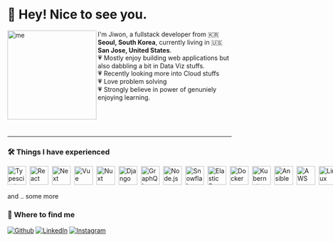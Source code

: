 
<h1> 👋 Hey! Nice to see you.</h1>

<div>
<img align="left" alt="me" src="https://github.com/wjdwl002/wjdwl002/assets/72961728/0c1164fd-bd0a-4165-b527-73a74cd03572" width="200"/>

<p>I'm Jiwon, a fullstack developer from 🇰🇷 <b>Seoul, South Korea</b>, currently living in 🇺🇸 <b>San Jose, United States</b>. 
  <br/> 💗 Mostly enjoy building web applications but also dabbling a bit in Data Viz stuffs. 
  <br/> 💗 Recently looking more into Cloud stuffs
  <br/> 💗 Love problem solving
  <br/> 💗 Strongly believe in power of genuniely enjoying learning. 
</p>
</div>

<br/>
<br/>
<br/>

<hr/>

### 🛠️ Things I have experienced
<div style="display: flex; gap: 5px">
  <a href="https://www.typescriptlang.org/" target="_blank"><img align="left" alt="Typescirpt" height ="42px" src="https://upload.wikimedia.org/wikipedia/commons/thumb/4/4c/Typescript_logo_2020.svg/2048px-Typescript_logo_2020.svg.png"></a>
  <a href="https://react.dev/" target="_blank"> <img align="left" src="https://upload.wikimedia.org/wikipedia/commons/thumb/a/a7/React-icon.svg/2300px-React-icon.svg.png" alt="React" height="42px"/> </a> 
  <a href="https://nextjs.org/" target="_blank"> <img align="left" src="https://www.datocms-assets.com/98835/1684410508-image-7.png" alt="Next" height="42px"/> </a> 
  <a href="https://vuejs.org/" target="_blank"> <img align="left" src="https://upload.wikimedia.org/wikipedia/commons/thumb/9/95/Vue.js_Logo_2.svg/640px-Vue.js_Logo_2.svg.png" alt="Vue" height="42px"/> </a> 
  <a href="https://nuxt.com/" target="_blank"> <img align="left" src="https://seeklogo.com/images/N/nuxt-logo-5EF50E1ABD-seeklogo.com.png" alt="Nuxt" height="42px"/> </a> 
  <a href="https://www.djangoproject.com/" target="_blank"> <img align="left" src="https://static-00.iconduck.com/assets.00/django-icon-1606x2048-lwmw1z73.png" alt="Django" height="42px"/> </a> 
  <a href="https://graphql.org/" target="_blank"> <img align="left" src="https://upload.wikimedia.org/wikipedia/commons/thumb/1/17/GraphQL_Logo.svg/1200px-GraphQL_Logo.svg.png" alt="GraphQL" height="42px"/> </a> 
  <a href="https://nodejs.org" target="_blank"><img align="left" alt="Node.js" height ="42px" src="https://cdn-icons-png.flaticon.com/512/5968/5968322.png"></a>
  <a href="[https://nodejs.org](https://www.snowflake.com/en/)" target="_blank"><img align="left" alt="Snowflake" height ="42px" src="https://www.strongdm.com/hubfs/21126185/Technology%20Images/5f2b5a5e7ee06cadf2e54edd_Snowflake-1.png"></a>
  <a href="https://www.elastic.co/" target="_blank"><img align="left" alt="Elastic Search" height ="42px" src="https://cdn.freebiesupply.com/logos/large/2x/elastic-elasticsearch-logo-svg-vector.svg"></a>
  <a href="https://www.docker.com/" target="_blank"><img align="left" alt="Docker" height ="42px" src="https://static-00.iconduck.com/assets.00/docker-icon-icon-2048x1479-cres2he9.png"></a>
  <a href="https://kubernetes.io/" target="_blank"><img align="left" alt="Kubernetes" height ="42px" src="https://upload.wikimedia.org/wikipedia/commons/thumb/3/39/Kubernetes_logo_without_workmark.svg/2109px-Kubernetes_logo_without_workmark.svg.png"></a>
  <a href="https://www.ansible.com/" target="_blank"><img align="left" alt="Ansible" height ="42px" src="https://static-00.iconduck.com/assets.00/ansible-icon-2048x2048-mc4z634w.png"></a>
  <a href="https://aws.amazon.com/?nc2=h_lg" target="_blank"><img align="left" alt="AWS" height ="42px" src="https://upload.wikimedia.org/wikipedia/commons/thumb/5/5c/AWS_Simple_Icons_AWS_Cloud.svg/2560px-AWS_Simple_Icons_AWS_Cloud.svg.png"></a>
  <a href="https://www.linux.org/" target="_blank"><img align="left" alt="Linux" height ="42px" src="https://cdn.freebiesupply.com/logos/large/2x/linux-tux-2-logo-png-transparent.png"></a>
  <a href="https://www.w3schools.com/cpp/cpp_intro.asp#:~:text=C%2B%2B%20is%20one%20of%20the,be%20reused%2C%20lowering%20development%20costs." target="_blank"><img align="left" alt="C++" height ="42px" src="https://upload.wikimedia.org/wikipedia/commons/thumb/1/18/ISO_C%2B%2B_Logo.svg/1200px-ISO_C%2B%2B_Logo.svg.png"></a>
  <a href="https://www.python.org" target="_blank"><img align="left" alt="Python" height ="42px" src="https://upload.wikimedia.org/wikipedia/commons/thumb/c/c3/Python-logo-notext.svg/1869px-Python-logo-notext.svg.png"></a>
  <a href="https://www.tensorflow.org" target="_blank"> <img align="left" src="https://avatars.githubusercontent.com/u/15658638?s=280&v=4" alt="tensorflow" height="42px"/> </a> 
  <a href="https://www.figma.com/" target="_blank"> <img src="https://raw.githubusercontent.com/rahul-jha98/github_readme_icons/main/language_and_tools/square/figma/figma.svg" alt="figma" height='42px'/> </a>
</div>

<br/>
and .. some more
<br/>

### 🍒 Where to find me
<p>
  <a href="https://github.com/wjdwl002" target="_blank"><img alt="Github" src="https://img.shields.io/badge/GitHub-%2312100E.svg?&style=for-the-badge&logo=Github&logoColor=white" /></a> 
  <a href="https://www.linkedin.com/in/jiwon-joung-5242ab264" target="_blank"><img alt="LinkedIn" src="https://img.shields.io/badge/linkedin-%230077B5.svg?&style=for-the-badge&logo=linkedin&logoColor=white" /></a> 
  <a href="https://www.instagram.com/esthevely/?next=%2F" target="_blank"><img alt="Instagram" src="https://img.shields.io/badge/instagrm-%23D02772.svg?&style=for-the-badge&logo=instagram&logoColor=white" /></a>
</p>

